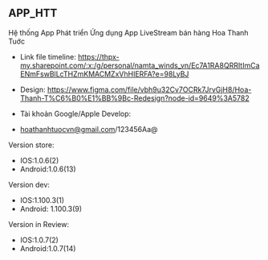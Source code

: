 ## APP_HTT

Hệ thống App Phát triển Ứng dụng App LiveStream bán hàng Hoa Thanh Tuớc
- Link file timeline: https://thpx-my.sharepoint.com/:x:/g/personal/namta_winds_vn/Ec7A1RA8QRRItImCaENmFswBlLcTHZmKMACMZxVhHIERFA?e=98LyBJ

- Design: https://www.figma.com/file/vbh9u32Cv7OCRk7JrvGjH8/Hoa-Thanh-T%C6%B0%E1%BB%9Bc-Redesign?node-id=9649%3A5782

- Tài khoản Google/Apple Develop: 
- hoathanhtuocvn@gmail.com/123456Aa@

Version store:
- IOS:1.0.6(2)
- Android:1.0.6(13)

Version dev:
- IOS:1.100.3(1)
- Android: 1.100.3(9)

Version in Review:
- IOS:1.0.7(2)
- Android:1.0.7(14)